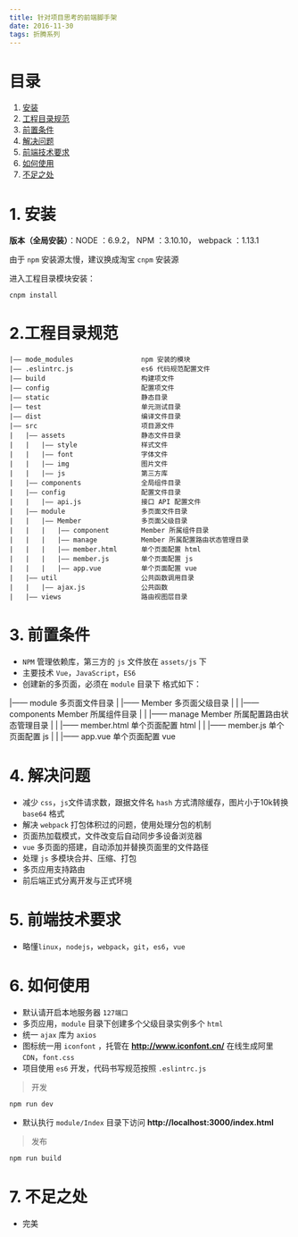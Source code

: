 ```yaml
---
title: 针对项目思考的前端脚手架
date: 2016-11-30
tags: 折腾系列
---
```


# 目录

1. [安装](#install)
2. [工程目录规范](#directory)
3. [前置条件](#condition)
4. [解决问题](#question)
5. [前端技术要求](#foreend)
6. [如何使用](#help)
7. [不足之处](#deficiency)

<a name="install"></a>
# 1. 安装

**版本（全局安装）**：NODE ：6.9.2， NPM ：3.10.10， webpack ：1.13.1

由于 `npm` 安装源太慢，建议换成淘宝 `cnpm` 安装源

进入工程目录模块安装：

```
cnpm install

```

<a name="directory"></a>
# 2.工程目录规范
    |—— mode_modules                 npm 安装的模块
    |—— .eslintrc.js                 es6 代码规范配置文件
    |—— build                        构建项文件
    |—— config                       配置项文件
    |—— static                       静态目录
    |—— test                         单元测试目录
    |—— dist                         编译文件目录
    |—— src                          项目源文件
    |   |—— assets                   静态文件目录
    |   |   |—— style                样式文件
    |   |   |—— font                 字体文件
    |   |   |—— img                  图片文件
    |   |   |—— js                   第三方库
    |   |—— components               全局组件目录
    |   |—— config                   配置文件目录
    |   |   |—— api.js               接口 API 配置文件
    |   |—— module                   多页面文件目录
    |   |   |—— Member               多页面父级目录
    |   |   |   |—— component        Member 所属组件目录
    |   |   |   |—— manage           Member 所属配置路由状态管理目录
    |   |   |   |—— member.html      单个页面配置 html
    |   |   |   |—— member.js        单个页面配置 js
    |   |   |   |—— app.vue          单个页面配置 vue
    |   |—— util                     公共函数调用目录
    |   |   |—— ajax.js              公共函数
    |   |—— views                    路由视图层目录

# 3.  前置条件

* `NPM` 管理依赖库，第三方的 `js` 文件放在 `assets/js` 下
* 主要技术 `Vue`，`JavaScript`，`ES6`
* 创建新的多页面，必须在 `module` 目录下
  格式如下：

|—— module                   多页面文件目录
|   |—— Member               多页面父级目录
|   |   |—— components       Member 所属组件目录
|   |   |—— manage           Member 所属配置路由状态管理目录
|   |   |—— member.html      单个页面配置 html
|   |   |—— member.js        单个页面配置 js
|   |   |—— app.vue          单个页面配置 vue


<a name="question"></a>
# 4. 解决问题

* 减少 `css`，`js`文件请求数，跟据文件名 `hash` 方式清除缓存，图片小于10k转换 `base64` 格式
* 解决 `webpack` 打包体积过的问题，使用处理分包的机制
* 页面热加载模式，文件改变后自动同步多设备浏览器
* `vue` 多页面的搭建，自动添加并替换页面里的文件路径
* 处理 `js` 多模块合并、压缩、打包
* 多页应用支持路由
* 前后端正式分离开发与正式环境

<a name="foreend"></a>
# 5. 前端技术要求

* 略懂`linux`，`nodejs`，`webpack`，`git`，`es6`，`vue`

<a name="help"></a>
# 6. 如何使用

* 默认请开启本地服务器 `127端口`
* 多页应用，`module` 目录下创建多个父级目录实例多个 `html`
* 统一 `ajax` 库为 `axios`
* 图标统一用 `iconfont` ，托管在 **http://www.iconfont.cn/** 在线生成阿里 `CDN`，`font.css`
* 项目使用 `es6` 开发，代码书写规范按照 `.eslintrc.js`

> 开发
  ```js
  npm run dev
  ```

* 默认执行 `module/Index` 目录下访问 **http://localhost:3000/index.html**

> 发布
  ```js
  npm run build
  ```

<a name="deficiency"></a>
# 7. 不足之处

* 完美

